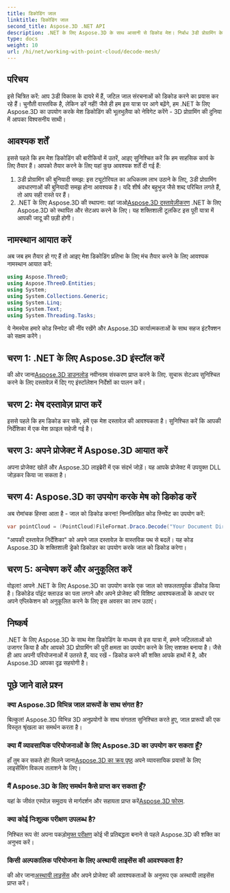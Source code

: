 ```yaml
---
title: डिकोडिंग जाल
linktitle: डिकोडिंग जाल
second_title: Aspose.3D .NET API
description: .NET के लिए Aspose.3D के साथ आसानी से डिकोड मेश। निर्बाध 3डी प्रोग्रामिंग के लिए आपका प्रवेश द्वार। अपनी परियोजनाओं का अन्वेषण, अनुकूलन और उन्नयन करें।
type: docs
weight: 10
url: /hi/net/working-with-point-cloud/decode-mesh/
---
```

## परिचय
इसे चित्रित करें: आप 3डी विकास के दायरे में हैं, जटिल जाल संरचनाओं को डिकोड करने का प्रयास कर रहे हैं। चुनौती वास्तविक है, लेकिन डरें नहीं! जैसे ही हम इस यात्रा पर आगे बढ़ेंगे, हम .NET के लिए Aspose.3D का उपयोग करके मेश डिकोडिंग की भूलभुलैया को नेविगेट करेंगे - 3D प्रोग्रामिंग की दुनिया में आपका विश्वसनीय साथी।
## आवश्यक शर्तें
इससे पहले कि हम मेश डिकोडिंग की बारीकियों में उतरें, आइए सुनिश्चित करें कि हम साहसिक कार्य के लिए तैयार हैं। आपको तैयार करने के लिए यहां कुछ आवश्यक शर्तें दी गई हैं:
1. 3डी प्रोग्रामिंग की बुनियादी समझ:
   इस ट्यूटोरियल का अधिकतम लाभ उठाने के लिए, 3डी प्रोग्रामिंग अवधारणाओं की बुनियादी समझ होना आवश्यक है। यदि शीर्ष और बहुभुज जैसे शब्द परिचित लगते हैं, तो आप सही रास्ते पर हैं।
2. .NET के लिए Aspose.3D की स्थापना:
    वहां जाओ[Aspose.3D दस्तावेज़ीकरण](https://reference.aspose.com/3d/net/) .NET के लिए Aspose.3D को स्थापित और सेटअप करने के लिए। यह शक्तिशाली टूलकिट इस पूरी यात्रा में आपकी जादू की छड़ी होगी।
## नामस्थान आयात करें
अब जब हम तैयार हो गए हैं तो आइए मेश डिकोडिंग प्रतिभा के लिए मंच तैयार करने के लिए आवश्यक नामस्थान आयात करें:
```csharp
using Aspose.ThreeD;
using Aspose.ThreeD.Entities;
using System;
using System.Collections.Generic;
using System.Linq;
using System.Text;
using System.Threading.Tasks;
```
ये नेमस्पेस हमारे कोड स्निपेट की नींव रखेंगे और Aspose.3D कार्यात्मकताओं के साथ सहज इंटरैक्शन को सक्षम करेंगे।
## चरण 1: .NET के लिए Aspose.3D इंस्टॉल करें
   
 की ओर जाना[Aspose.3D डाउनलोड](https://releases.aspose.com/3d/net/) नवीनतम संस्करण प्राप्त करने के लिए. सुचारू सेटअप सुनिश्चित करने के लिए दस्तावेज़ में दिए गए इंस्टॉलेशन निर्देशों का पालन करें।
## चरण 2: मेष दस्तावेज़ प्राप्त करें
इससे पहले कि हम डिकोड कर सकें, हमें एक मेश दस्तावेज़ की आवश्यकता है। सुनिश्चित करें कि आपकी निर्देशिका में एक मेश फ़ाइल सहेजी गई है।
## चरण 3: अपने प्रोजेक्ट में Aspose.3D आयात करें
अपना प्रोजेक्ट खोलें और Aspose.3D लाइब्रेरी में एक संदर्भ जोड़ें। यह आपके प्रोजेक्ट में उपयुक्त DLL जोड़कर किया जा सकता है।
## चरण 4: Aspose.3D का उपयोग करके मेष को डिकोड करें
अब रोमांचक हिस्सा आता है - जाल को डिकोड करना! निम्नलिखित कोड स्निपेट का उपयोग करें:
```csharp
var pointCloud = (PointCloud)FileFormat.Draco.Decode("Your Document Directory" + "point_cloud_no_qp.drc");
```
"आपकी दस्तावेज़ निर्देशिका" को अपने जाल दस्तावेज़ के वास्तविक पथ से बदलें। यह कोड Aspose.3D के शक्तिशाली ड्रेको डिकोडर का उपयोग करके जाल को डिकोड करेगा।
## चरण 5: अन्वेषण करें और अनुकूलित करें
वोइला! आपने .NET के लिए Aspose.3D का उपयोग करके एक जाल को सफलतापूर्वक डीकोड किया है। डिकोडेड पॉइंट क्लाउड का पता लगाने और अपने प्रोजेक्ट की विशिष्ट आवश्यकताओं के आधार पर अपने एप्लिकेशन को अनुकूलित करने के लिए इस अवसर का लाभ उठाएं।
## निष्कर्ष
.NET के लिए Aspose.3D के साथ मेश डिकोडिंग के माध्यम से इस यात्रा में, हमने जटिलताओं को उजागर किया है और आपको 3D प्रोग्रामिंग की पूरी क्षमता का उपयोग करने के लिए सशक्त बनाया है। जैसे ही आप अपनी परियोजनाओं में उतरते हैं, याद रखें - डिकोड करने की शक्ति आपके हाथों में है, और Aspose.3D आपका दृढ़ सहयोगी है।
## पूछे जाने वाले प्रश्न
### क्या Aspose.3D विभिन्न जाल प्रारूपों के साथ संगत है?
बिल्कुल! Aspose.3D विभिन्न 3D अनुप्रयोगों के साथ संगतता सुनिश्चित करते हुए, जाल प्रारूपों की एक विस्तृत श्रृंखला का समर्थन करता है।
### क्या मैं व्यावसायिक परियोजनाओं के लिए Aspose.3D का उपयोग कर सकता हूँ?
 हाँ तुम कर सकते हो! मिलने जाना[Aspose.3D का क्रय पृष्ठ](https://purchase.aspose.com/buy) अपने व्यावसायिक प्रयासों के लिए लाइसेंसिंग विकल्प तलाशने के लिए।
### मैं Aspose.3D के लिए समर्थन कैसे प्राप्त कर सकता हूँ?
 यहां के जीवंत एस्पोज़ समुदाय से मार्गदर्शन और सहायता प्राप्त करें[Aspose.3D फोरम](https://forum.aspose.com/c/3d/18).
### क्या कोई निःशुल्क परीक्षण उपलब्ध है?
 निश्चित रूप से! अपना पकड़ो[मुफ्त परीक्षण](https://releases.aspose.com/) कोई भी प्रतिबद्धता बनाने से पहले Aspose.3D की शक्ति का अनुभव करें।
### किसी अल्पकालिक परियोजना के लिए अस्थायी लाइसेंस की आवश्यकता है?
 की ओर जाना[अस्थायी लाइसेंस](https://purchase.aspose.com/temporary-license/) और अपने प्रोजेक्ट की आवश्यकताओं के अनुरूप एक अस्थायी लाइसेंस प्राप्त करें।